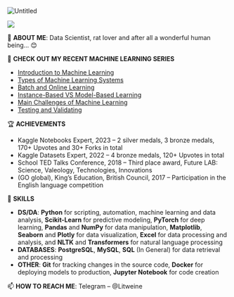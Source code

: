 ![Untitled](https://user-images.githubusercontent.com/44932745/209538332-6ecf3684-785a-439a-8f72-21e352de4e9f.png)

![](https://komarev.com/ghpvc/?username=your-github-username&color=A6B7CA)

👤 **ABOUT ME**: Data Scientist, rat lover and after all a wonderful human being... 😊

🔭 **CHECK OUT MY RECENT MACHINE LEARNING SERIES**
 - [Introduction to Machine Learning](https://www.kaggle.com/code/nicklitwinow/introduction-to-machine-learning-1-6)
 - [Types of Machine Learning Systems](https://www.kaggle.com/code/nicklitwinow/types-of-machine-learning-systems-2-6)
 - [Batch and Online Learning](https://www.kaggle.com/nicklitwinow/batch-and-online-learning-3-6)
 - [Instance-Based VS Model-Based Learning](https://www.kaggle.com/nicklitwinow/instance-based-vs-model-based-learning-4-6)
 - [Main Challenges of Machine Learning](https://www.kaggle.com/code/nicklitwinow/main-challenges-of-machine-learning-5-6)
 - [Testing and Validating](https://www.kaggle.com/code/nicklitwinow/main-challenges-of-machine-learning-6-6)

🏆 **ACHIEVEMENTS**
 - Kaggle Notebooks Expert, 2023 – 2 silver medals, 3 bronze medals, 170+ Upvotes and 30+ Forks in total
 - Kaggle Datasets Expert, 2022 – 4 bronze medals, 120+ Upvotes in total
 - School TED Talks Conference, 2018 – Third place award, Future LAB: Science, Valeology, Technologies, Innovations
 - (GO global), King’s Education, British Council, 2017 – Participation in the English language competition

🎯 **SKILLS**
- **DS/DA**: **Python** for scripting, automation, machine learning and data analysis, **Scikit-Learn** for predictive modeling, **PyTorch** for deep learning, **Pandas** and **NumPy** for data manipulation, **Matplotlib**, **Seaborn** and **Plotly** for data visualization, **Excel** for data processing and analysis, and **NLTK** and **Transformers** for natural language processing
- **DATABASES**: **PostgreSQL**, **MySQL**, **SQL** (In General) for data retrieval and processing
- **OTHER**: **Git** for tracking changes in the source code, **Docker** for deploying models to production, **Jupyter Notebook** for code creation


📫 **HOW TO REACH ME**: Telegram – @Litweine
